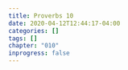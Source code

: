 ```yaml
---
title: Proverbs 10
date: 2020-04-12T12:44:17-04:00
categories: []
tags: []
chapter: "010"
inprogress: false
---
```


